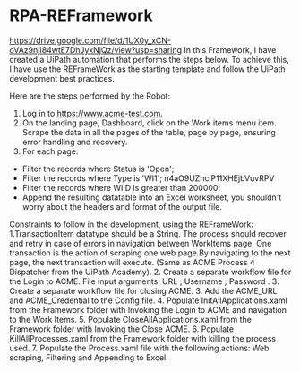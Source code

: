 # RPA-REFramework
https://drive.google.com/file/d/1UX0y_xCN-oVAz9njI84wtE7DhJyxNjQz/view?usp=sharing
In this Framework, I have created a UiPath automation that performs the steps below.
To achieve this, I have use the REFrameWork as the starting template and follow the UiPath development best practices.

Here are the steps performed by the Robot:
1. Log in to https://www.acme-test.com.
2. On the landing page, Dashboard, click on the Work items menu item. Scrape the data in all the pages of the table, page by page, ensuring error handling and recovery.
3. For each page:
- Filter the records where Status is 'Open';
- Filter the records where Type is 'WI1'; n4aO9UZhciP11XHEjbVuvRPV
- Filter the records where WIID is greater than 200000;
- Append the resulting datatable into an Excel worksheet, you shouldn't worry about the headers and format of the output file.

Constraints to follow in the development, using the REFrameWork:
1.TransactionItem datatype should be a String. The process should recover and retry in case of errors in navigation between WorkItems page. One transaction is the action of scraping one web page.By navigating to the next page, the next transaction will execute. (Same as ACME Process 4 Dispatcher from the UiPath Academy). 
2. Create a separate workflow file for the Login to ACME. File input arguments: URL ; Username ; Password .
3. Create a separate workflow file for closing ACME. 
3. Add the ACME_URL and ACME_Credential to the Config file.
4. Populate InitAllApplications.xaml from the Framework folder with Invoking the Login to ACME and navigation to the Work Items.
5. Populate CloseAllApplications.xaml from the Framework folder with Invoking the Close ACME.
6. Populate KillAllProcesses.xaml from the Framework folder with killing the process used.
7. Populate the Process.xaml file with the following actions: Web scraping, Filtering and Appending to Excel.

